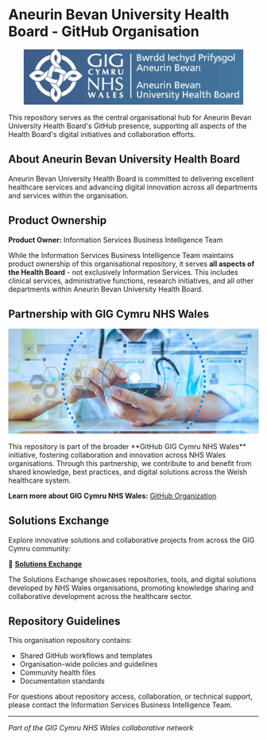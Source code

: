 # Aneurin Bevan University Health Board - GitHub Organisation


<p align="center">
  <img src="ABUHB%20Blue%20Logo.jpeg" alt="ABUHB Logo" />
</p>

This repository serves as the central organisational hub for Aneurin Bevan University Health Board's GitHub presence, supporting all aspects of the Health Board's digital initiatives and collaboration efforts.

## About Aneurin Bevan University Health Board

Aneurin Bevan University Health Board is committed to delivering excellent healthcare services and advancing digital innovation across all departments and services within the organisation.

## Product Ownership

**Product Owner:** Information Services Business Intelligence Team

While the Information Services Business Intelligence Team maintains product ownership of this organisational repository, it serves **all aspects of the Health Board** - not exclusively Information Services. This includes clinical services, administrative functions, research initiatives, and all other departments within Aneurin Bevan University Health Board.

## Partnership with GIG Cymru NHS Wales
<p align="center">
  <img src="gig-cymru-nhs-wales.jpg" alt="Gig Cymru Logo" />
</p>
This repository is part of the broader **GitHub GIG Cymru NHS Wales** initiative, fostering collaboration and innovation across NHS Wales organisations. Through this partnership, we contribute to and benefit from shared knowledge, best practices, and digital solutions across the Welsh healthcare system.

**Learn more about GIG Cymru NHS Wales:** [GitHub Organization](https://github.com/gigcymru)

## Solutions Exchange

Explore innovative solutions and collaborative projects from across the GIG Cymru community:

🔗 **[Solutions Exchange](https://gigcymru.github.io/Solutions-Exchange/index.html)**

The Solutions Exchange showcases repositories, tools, and digital solutions developed by NHS Wales organisations, promoting knowledge sharing and collaborative development across the healthcare sector.

## Repository Guidelines

This organisation repository contains:
- Shared GitHub workflows and templates
- Organisation-wide policies and guidelines
- Community health files
- Documentation standards

For questions about repository access, collaboration, or technical support, please contact the Information Services Business Intelligence Team.

---

*Part of the GIG Cymru NHS Wales collaborative network*
